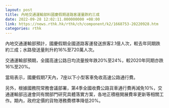 ```yaml
---
layout: post
title: 內地交通運輸部料國慶假期道路客運量跌約三成
date: 2022-09-28 12:02:11.000000000 +08:00
link: https://news.rthk.hk/rthk/ch/component/k2/1668753-20220928.htm
categories: rthk
---
```


內地交通運輸部預計，國慶假期全國道路客運發送旅客2.1億人次，較去年同期跌約三成；水路發送量則升約16%至720萬人次。

交通運輸部預期，全國高速公路日均流量按年跌20%至24%，較2020年同期亦跌16%至20%。

當局表示，國慶假期7天內，7座以下小型客車免收高速公路通行費。

另外，根據國務院常務會議部署，第4季全國收費公路貨車通行費再減免10%，交通運輸部迅速會同有關部門研究具體落實方案，各地正積極開展費率更新等相關工作。期內，政府定價的貨物港務費標準降低20%。
